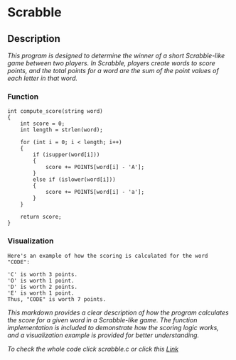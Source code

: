 # Scrabble

## Description
*This program is designed to determine the winner of a short Scrabble-like game between two players. In Scrabble, players create words to score points, and the total points for a word are the sum of the point values of each letter in that word.*

### Function
```
int compute_score(string word)
{
    int score = 0;
    int length = strlen(word);

    for (int i = 0; i < length; i++)
    {
        if (isupper(word[i]))
        {
            score += POINTS[word[i] - 'A'];
        }
        else if (islower(word[i]))
        {
            score += POINTS[word[i] - 'a'];
        }
    }

    return score;
}
```

### Visualization
```
Here's an example of how the scoring is calculated for the word "CODE":

'C' is worth 3 points.
'O' is worth 1 point.
'D' is worth 2 points.
'E' is worth 1 point.
Thus, "CODE" is worth 7 points.
```

*This markdown provides a clear description of how the program calculates the score for a given word in a Scrabble-like game. The function implementation is included to demonstrate how the scoring logic works, and a visualization example is provided for better understanding.*

*To check the whole code click scrabble.c or click this [Link](https://github.com/Lei0x1/cs50-2024/blob/main/Week-2-Array/scrabble.c)*